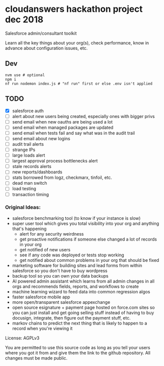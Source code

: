 # cloudanswers hackathon project dec 2018

Salesforce admin/consultant toolkit

Learn all the key things about your org(s), check performance, know in advance about configuration issues, etc.

## Dev

    nvm use # optional
    npm i
    nf run nodemon index.js # "nf run" first or else .env isn't applied

## TODO

- [x] salesforce auth
- [ ] alert about new users being created, especially ones with bigger privs
- [ ] send email when new oauths are being used a lot
- [ ] send email when managed packages are updated
- [ ] send email when tests fail and say what was in the audit trail
- [ ] send email about new logins
- [ ] audit trail alerts
- [ ] strange IPs
- [ ] large loads alert
- [ ] largest approval process bottlenecks alert
- [ ] stale records alerts
- [ ] new reports/dashboards
- [ ] stats borrowed from logz, checkmarx, tinfoil, etc.
- [ ] dead man switch
- [ ] load testing
- [ ] transaction timing

### Original Ideas:

- salesforce benchmarking tool (to know if your instance is slow)
- super user tool which gives you total visibility into your org and anything that's happening
  - alert for any security weirdness
  - get proactive notifications if someone else changed a lot of records in your org
  - get notified of new users
  - see if any code was deployed or tests stop working
  - get notified about common problems in your org that should be fixed
- marketing software for building sites and lead forms from within salesforce so you don't have to buy wordpress
- backup tool so you can own your data backups
- AI powered admin assistant which learns from all admin changes in all orgs and recommends fields, reports, and workflows to create
- machine learning wizard to feed data into common regression algos
- faster salesforce mobile app
- more open/transparent salesforce appexchange
- open source esignature + payment page hosted on force.com sites so you can just install and get going selling stuff instead of having to buy docusign, integrate, then figure out the payment stuff, etc.
- markov chains to predict the next thing that is likely to happen to a record when you're viewing it

License: AGPLv3

You are permitted to use this source code as long as you tell your users where you got it from and give them the link to the github repository. All changes must be made public.
